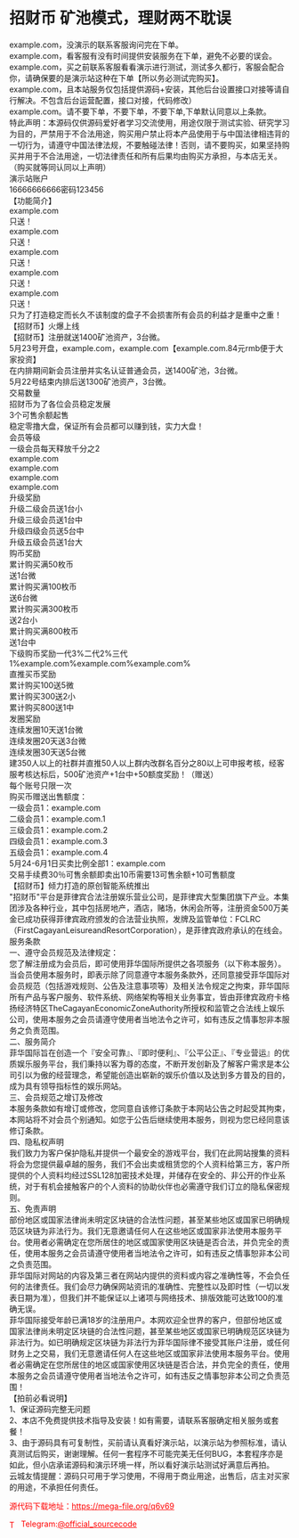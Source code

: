 # 招财币  矿池模式，理财两不耽误

example.com，没演示的联系客服询问完在下单。<br>example.com，看客服有没有时间提供安装服务在下单，避免不必要的误会。<br>example.com，买之前联系客服看看演示进行测试，测试多久都行，客服会配合你，请确保要的是演示站这种在下单【所以务必测试完购买】。<br>example.com，且本站服务仅包括提供源码+安装，其他后台设置接口对接等请自行解决。不包含后台运营配置，接口对接，代码修改）<br>example.com。请不要下单，不要下单，不要下单,下单默认同意以上条款。<br>特此声明：本源码仅供源码爱好者学习交流使用，用途仅限于测试实验、研究学习为目的，严禁用于不合法用途，购买用户禁止将本产品使用于与中国法律相违背的一切行为，请遵守中国法律法规，不要触碰法律！否则，请不要购买，如果坚持购买并用于不合法用途，一切法律责任和所有后果均由购买方承担，与本店无关。<br>（购买就等同认同以上声明）<br>演示站账户<br>16666666666密码123456<br>【功能简介】<br>example.com<br>只送！<br>example.com<br>只送！<br>example.com<br>只送！<br>example.com<br>只送！<br>example.com<br>只送！<br>只为了打造稳定而长久不该制度的盘子不会损害所有会员的利益才是重中之重！<br>【招财币】火爆上线<br>【招财币】注册就送1400矿池资产，3台微。<br>5月23号开盘，example.com，example.com【example.com.84元rmb便于大家投资】<br>在内排期间新会员注册并实名认证普通会员，送1400矿池，3台微。<br>5月22号结束内排后送1300矿池资产，3台微。<br>交易数量<br>招财币为了各位会员稳定发展<br>3个可售余额起售<br>稳定零撸大盘，保证所有会员都可以赚到钱，实力大盘！<br>会员等级<br>一级会员每天释放千分之2<br>example.com<br>example.com<br>example.com<br>example.com<br>升级奖励<br>升级二级会员送1台小<br>升级三级会员送1台中<br>升级四级会员送5台中<br>升级五级会员送1台大<br>购币奖励<br>累计购买满50枚币<br>送1台微<br>累计购买满100枚币<br>送6台微<br>累计购买满300枚币<br>送2台小<br>累计购买满800枚币<br>送1台中<br>下级购币奖励一代3%二代2%三代1%example.com%example.com%example.com%<br>直推买币奖励<br>累计购买100送5微<br>累计购买300送2小<br>累计购买800送1中<br>发圈奖励<br>连续发圈10天送1台微<br>连续发圈20天送3台微<br>连续发圈30天送5台微<br>建350人以上的社群并直推50人以上群内改群名百分之80以上可申报考核，经客服考核达标后，500矿池资产+1台中+50额度奖励！（赠送）<br>每个账号只限一次<br>购买币赠送出售额度：<br>一级会员1：example.com<br>二级会员1：example.com.1<br>三级会员1：example.com.2<br>四级会员1：example.com.3<br>五级会员1：example.com.4<br>5月24-6月1日买卖比例全部1：example.com<br>交易手续费30％可售余额即卖出10币需要13可售余额+10可售额度<br>【招财币】倾力打造的原创智能系统推出<br>"招财币"平台是菲律宾合法注册娱乐营业公司，是菲律宾大型集团旗下产业。本集团涉及各种行业，其中包括房地产，酒店，赌场，休闲会所等，注册资金500万美金已成功获得菲律宾政府颁发的合法营业执照，发牌及监管单位：FCLRC（FirstCagayanLeisureandResortCorporation），是菲律宾政府承认的在线会。<br>服务条款<br>一、遵守会员规范及法律规定：<br>您了解注册成为会员后，即可使用菲华国际所提供之各项服务（以下称本服务）。当会员使用本服务时，即表示除了同意遵守本服务条款外，还同意接受菲华国际对会员规范（包括游戏规则、公告及注意事项等）及相关法令规定之拘束，菲华国际所有产品与客户服务、软件系统、网络架构等相关业务事宜，皆由菲律宾政府卡格扬经济特区TheCagayanEconomicZoneAuthority所授权和监管之合法线上娱乐公司，使用本服务之会员请遵守使用者当地法令之许可，如有违反之情事恕非本服务之负责范围。<br>二、服务简介<br>菲华国际旨在创造一个『安全可靠』、『即时便利』、『公平公正』、『专业营运』的优质娱乐服务平台，我们秉持以客为尊的态度，不断开发创新及了解客户需求是本公司引以为傲的经营理念，希望能创造出崭新的娱乐价值以及达到多方普及的目的，成为具有领导指标性的娱乐网站。<br>三、会员规范之增订及修改<br>本服务条款如有增订或修改，您同意自该修订条款于本网站公告之时起受其拘束，本网站将不对会员个别通知。如您于公告后继续使用本服务，则视为您已经同意该修订条款。<br>四、隐私权声明<br>我们致力为客户保护隐私并提供一个最安全的游戏平台，我们在此网站搜集的资料将会为您提供最卓越的服务，我们不会出卖或租赁您的个人资料给第三方，客户所提供的个人资料均经过SSL128加密技术处理，并储存在安全的、非公开的作业系统，对于有机会接触客户的个人资料的协助伙伴也必需遵守我们订立的隐私保密规则。<br>五、免责声明<br>部份地区或国家法律尚未明定区块链的合法性问题，甚至某些地区或国家已明确规范区块链为非法行为。我们无意邀请任何人在这些地区或国家非法使用本服务平台。使用者必需确定在您所居住的地区或国家使用区块链是否合法，并负完全的责任，使用本服务之会员请遵守使用者当地法令之许可，如有违反之情事恕非本公司之负责范围。<br>菲华国际对网站的内容及第三者在网站内提供的资料或内容之准确性等，不会负任何的法律责任。我们会尽力确保网站资讯的准确性、完整性以及即时性（一切以发表日期为准），但我们并不能保证以上诸项与网络技术、排版效能可达致100的准确无误。<br>菲华国际接受年龄已满18岁的注册用户。本网欢迎全世界的客户，但部份地区或国家法律尚未明定区块链的合法性问题，甚至某些地区或国家已明确规范区块链为非法行为。如已明确规定区块链为非法行为菲华国际律不接受其账户注册，或任何财务上之交易，我们无意邀请任何人在这些地区或国家非法使用本服务平台。使用者必需确定在您所居住的地区或国家使用区块链是否合法，并负完全的责任，使用本服务之会员请遵守使用者当地法令之许可，如有违反之情事恕非本公司之负责范围！<br>【拍前必看说明】<br>1、保证源码完整无问题<br>2、本店不免费提供技术指导及安装！如有需要，请联系客服确定相关服务或套餐！<br>3、由于源码具有可复制性，买前请认真看好演示站，以演示站为参照标准，请认真测试后购买，谢谢理解。任何一套程序不可能完美无任何BUG，本套程序亦是如此，但小店承诺源码和演示环境一样，所以看好演示站测试好满意后再拍。<br>云城友情提醒：源码只可用于学习使用，不得用于商业用途，出售后，店主对买家的用途，不承担任何责任。<br>


<p style="color: red;">源代码下载地址：<a href="https://mega-file.org/q6v69" style="color: red;">https://mega-file.org/q6v69</a></p><p style="color: red;"><img src="https://cdn-icons-png.flaticon.com/512/2111/2111646.png" alt="Telegram Icon" style="width: 16px; vertical-align: middle; margin-right: 5px;">Telegram:<a href="https://t.me/official_sourcecode" style="color: red;">@official_sourcecode</a></p>